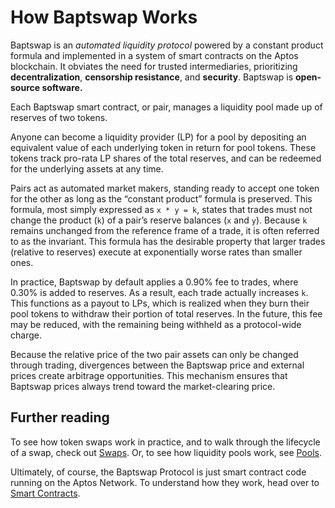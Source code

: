 # How Baptswap Works

Baptswap is an _automated liquidity protocol_ powered by a constant product formula and implemented in a system of smart contracts on the Aptos blockchain. It obviates the need for trusted intermediaries, prioritizing **decentralization**, **censorship resistance**, and **security**. Baptswap is **open-source software.**

Each Baptswap smart contract, or pair, manages a liquidity pool made up of reserves of two tokens.

Anyone can become a liquidity provider (LP) for a pool by depositing an equivalent value of each underlying token in return for pool tokens. These tokens track pro-rata LP shares of the total reserves, and can be redeemed for the underlying assets at any time.

Pairs act as automated market makers, standing ready to accept one token for the other as long as the “constant product” formula is preserved. This formula, most simply expressed as `x * y = k`, states that trades must not change the product (`k`) of a pair’s reserve balances (`x` and `y`). Because `k` remains unchanged from the reference frame of a trade, it is often referred to as the invariant. This formula has the desirable property that larger trades (relative to reserves) execute at exponentially worse rates than smaller ones.

In practice, Baptswap by default applies a 0.90% fee to trades, where 0.30% is added to reserves. As a result, each trade actually increases `k`. This functions as a payout to LPs, which is realized when they burn their pool tokens to withdraw their portion of total reserves. In the future, this fee may be reduced, with the remaining being withheld as a protocol-wide charge.

Because the relative price of the two pair assets can only be changed through trading, divergences between the Baptswap price and external prices create arbitrage opportunities. This mechanism ensures that Baptswap prices always trend toward the market-clearing price.

## Further reading

To see how token swaps work in practice, and to walk through the lifecycle of a swap, check out [Swaps](../core-concepts/swaps.md). Or, to see how liquidity pools work, see [Pools](../core-concepts/pools.md).

Ultimately, of course, the Baptswap Protocol is just smart contract code running on the Aptos Network. To understand how they work, head over to [Smart Contracts](../technical-reference/smart-contracts/).
